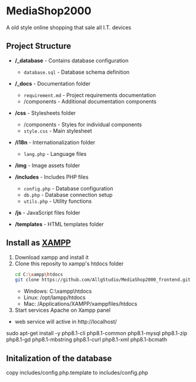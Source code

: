 # MediaShop2000
A old style online shopping that sale all I.T. devices

## Project Structure
- **/_database** - Contains database configuration
  - `database.sql` - Database schema definition

- **/_docs** - Documentation folder
  - `requirement.md` - Project requirements documentation
  - /components - Additional documentation components

- **/css** - Stylesheets folder
  - /components - Styles for individual components
  - `style.css` - Main stylesheet

- **/i18n** - Internationalization folder
  - `lang.php` - Language files

- **/img** - Image assets folder

- **/includes** - Includes PHP files
  - `config.php` - Database configuration
  - `db.php` - Database connection setup
  - `utils.php` - Utility functions

- **/js** - JavaScript files folder

- **/templates** - HTML templates folder




## Install as [XAMPP](https://www.apachefriends.org/it/index.html)
1. Download xampp and install it
2. Clone this reposity to xampp's htdocs folder
   ```bash
   cd C:\xampp\htdocs
   git clone https://github.com/AllgStudio/MediaShop2000_frontend.git .
   ```
   - Windows: C:\xampp\htdocs
   - Linux: /opt/lampp/htdocs
   - Mac: /Applications/XAMPP/xamppfiles/htdocs
3.  Start services Apache on Xampp panel
- web service will active in http://localhost/



sudo apt-get install -y php8.1-cli php8.1-common php8.1-mysql php8.1-zip php8.1-gd php8.1-mbstring php8.1-curl php8.1-xml php8.1-bcmath

## Initalization of the database
copy includes/config.php.template to includes/config.php
